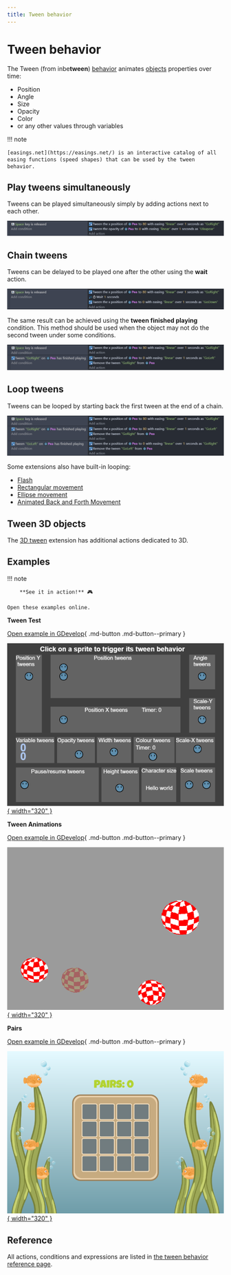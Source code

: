```yaml
---
title: Tween behavior
---
```

# Tween behavior

The Tween (from inbe**tween**) [behavior](/gdevelop5/behaviors) animates [objects](/gdevelop5/objects) properties over time:

- Position
- Angle
- Size
- Opacity
- Color
- or any other values through variables

!!! note

    [easings.net](https://easings.net/) is an interactive catalog of all easing functions (speed shapes) that can be used by the tween behavior.

## Play tweens simultaneously

Tweens can be played simultaneously simply by adding actions next to each other.

![](simultaneous-tween.png)

## Chain tweens

Tweens can be delayed to be played one after the other using the **wait** action.

![](tween-wait.png)

The same result can be achieved using the **tween finished playing** condition. This method should be used when the object may not do the second tween under some conditions.

![](tween-chain.png)

## Loop tweens

Tweens can be looped by starting back the first tween at the end of a chain.

![](tween-loop.png)

Some extensions also have built-in looping:
- [Flash](/gdevelop5/extensions/flash)
- [Rectangular movement](/gdevelop5/extensions/rectangle-movement)
- [Ellipse movement](/gdevelop5/extensions/ellipse-movement)
- [Animated Back and Forth Movement](/gdevelop5/extensions/animated-back-and-forth-movement)

## Tween 3D objects

The [3D tween](/gdevelop5/extensions/tween3d) extension has additional actions dedicated to 3D.

## Examples

!!! note

        **See it in action!** 🎮

    Open these examples online.

**Tween Test**

[Open example in GDevelop](https://editor.gdevelop.io/?project=example://tween-test){ .md-button .md-button--primary }

[![](tweentest.png){ width="320" }](https://editor.gdevelop.io/?project=example://tween-test)


**Tween Animations**

[Open example in GDevelop](https://editor.gdevelop.io/?project=example://tween-animations){ .md-button .md-button--primary }

[![](tweenanimations.png){ width="320" }](https://editor.gdevelop.io/?project=example://tween-animations)


**Pairs**

[Open example in GDevelop](https://editor.gdevelop.io/?project=example://pairs){ .md-button .md-button--primary }

[![](pairs.png){ width="320" }](https://editor.gdevelop.io/?project=example://pairs)


## Reference

All actions, conditions and expressions are listed in [the tween behavior reference page](/gdevelop5/all-features/tween/reference/).